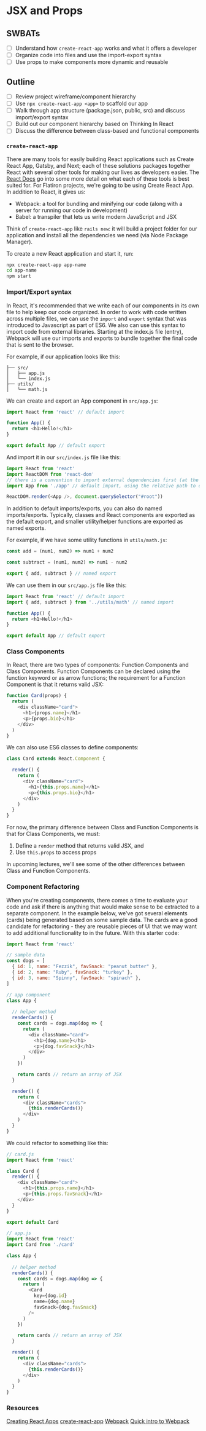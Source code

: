 JSX and Props
===

## SWBATs
- [ ] Understand how `create-react-app` works and what it offers a developer
- [ ] Organize code into files and use the import-export syntax
- [ ] Use props to make components more dynamic and reusable

## Outline
- [ ] Review project wireframe/component hierarchy
- [ ] Use `npx create-react-app <app>` to scaffold our app
- [ ] Walk through app structure (package.json, public, src) and discuss import/export syntax
- [ ] Build out our component hierarchy based on Thinking In React
- [ ] Discuss the difference between class-based and functional components

### `create-react-app`
There are many tools for easily building React applications such as Create React App, Gatsby, and Next; each of these solutions packages together React with several other tools for making our lives as developers easier. The [React Docs](https://reactjs.org/docs/create-a-new-react-app.html) go into some more detail on what each of these tools is best suited for. For Flatiron projects, we're going to be using Create React App. In addition to React, it gives us:

- Webpack: a tool for bundling and minifying our code (along with a server for running our code in development)
- Babel: a transpiler that lets us write modern JavaScript and JSX

Think of `create-react-app` like `rails new`: it will build a project folder for our application and install all the dependencies we need (via Node Package Manager).

To create a new React application and start it, run:

```sh
npx create-react-app app-name
cd app-name
npm start
```

### Import/Export syntax

In React, it's recommended that we write each of our components in its own file to help keep our code organized. In order to work with code written across multiple files, we can use the `import` and `export` syntax that was introduced to Javascript as part of ES6. We also can use this syntax to import code from external libraries. Starting at the index.js file (entry), Webpack will use our imports and exports to bundle together the final code that is sent to the browser.

For example, if our application looks like this:

```
├── src/
│   ├── app.js
│   └── index.js
├── utils/
│   └── math.js
```

We can create and export an App component in `src/app.js`:

```js
import React from 'react' // default import

function App() {
  return <h1>Hello!</h1>
}

export default App // default export
```

And import it in our `src/index.js` file like this:

```js
import React from 'react'
import ReactDOM from 'react-dom'
// there is a convention to import external dependencies first (at the top of your file), and internal dependencies last
import App from './app' // default import, using the relative path to our app.js file

ReactDOM.render(<App />, document.querySelector("#root"))
```

In addition to default imports/exports, you can also do named imports/exports. Typically, classes and React components are exported as the default export, and smaller utility/helper functions are exported as named exports.

For example, if we have some utility functions in `utils/math.js`:

```js
const add = (num1, num2) => num1 + num2

const subtract = (num1, num2) => num1 - num2

export { add, subtract } // named export
```

We can use them in our `src/app.js` file like this:

```js
import React from 'react' // default import
import { add, subtract } from '../utils/math' // named import

function App() {
  return <h1>Hello!</h1>
}

export default App // default export
```

### Class Components
In React, there are two types of components: Function Components and Class Components. Function Components can be declared using the function keyword or as arrow functions; the requirement for a Function Component is that it returns valid JSX:

```js
function Card(props) {
  return (
    <div className="card">
      <h1>{props.name}</h1>
      <p>{props.bio}</h1>
    </div>
  )
}
```

We can also use ES6 classes to define components:

```js
class Card extends React.Component {

  render() {
    return (
      <div className="card">
        <h1>{this.props.name}</h1>
        <p>{this.props.bio}</h1>
      </div>
    )
  }
}
```

For now, the primary difference between Class and Function Components is that for Class Components, we must:

1. Define a `render` method that returns valid JSX, and
2. Use `this.props` to access props

In upcoming lectures, we'll see some of the other differences between Class and Function Components.

### Component Refactoring

When you're creating components, there comes a time to evaluate your code and ask if there is anything that would make sense to be extracted to a separate component. In the example below, we've got several elements (cards) being generated based on some sample data. The cards are a good candidate for refactoring - they are reusable pieces of UI that we may want to add additional functionality to in the future. With this starter code:

```js
import React from 'react'

// sample data
const dogs = [
  { id: 1, name: "Fezzik", favSnack: "peanut butter" },
  { id: 2, name: "Ruby", favSnack: "turkey" },
  { id: 3, name: "Spinny", favSnack: "spinach" },
]

// app component
class App {
  
  // helper method
  renderCards() {
    const cards = dogs.map(dog => {
      return (
        <div className="card">
          <h1>{dog.name}</h1>
          <p>{dog.favSnack}</h1>
        </div>
      )
    })

    return cards // return an array of JSX
  }

  render() {
    return (
      <div className="cards">
        {this.renderCards()}
      </div>
    )
  }
}
```

We could refactor to something like this:

```js
// card.js
import React from 'react'

class Card {
  render() {
    <div className="card">
      <h1>{this.props.name}</h1>
      <p>{this.props.favSnack}</h1>
    </div>
  }
}

export default Card

// app.js
import React from 'react'
import Card from './card'

class App {
  
  // helper method
  renderCards() {
    const cards = dogs.map(dog => {
      return (
        <Card 
          key={dog.id} 
          name={dog.name} 
          favSnack={dog.favSnack} 
        />
      )
    })

    return cards // return an array of JSX
  }

  render() {
    return (
      <div className="cards">
        {this.renderCards()}
      </div>
    )
  }
}
```


### Resources
[Creating React Apps](https://reactjs.org/docs/create-a-new-react-app.html)
[create-react-app](https://create-react-app.dev/docs/getting-started)
[Webpack](https://webpack.js.org/)
[Quick intro to Webpack](https://medium.com/the-self-taught-programmer/what-is-webpack-and-why-should-i-care-part-1-introduction-ca4da7d0d8dc)